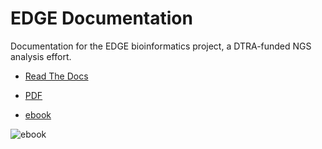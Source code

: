EDGE Documentation
==================

Documentation for the EDGE bioinformatics project, a DTRA-funded NGS analysis effort.

* [Read The Docs](http://edge.readthedocs.org/)

* [PDF](https://readthedocs.org/projects/edge/downloads/pdf/develop/)

* [ebook](https://readthedocs.org/projects/edge/downloads/epub/develop/)

![ebook](https://bytebucket.org/nmrcjoe/edge-docs/raw/eb16a4b0eaeedd2f2dc65961d6cf2b1aafd4ebc8/ebook.png)

